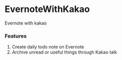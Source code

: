 # EvernoteWithKakao
Evernote with kakao


### Features

 1. Create daily todo note on Evernote
 2. Archive unread or useful things through Kakao talk
